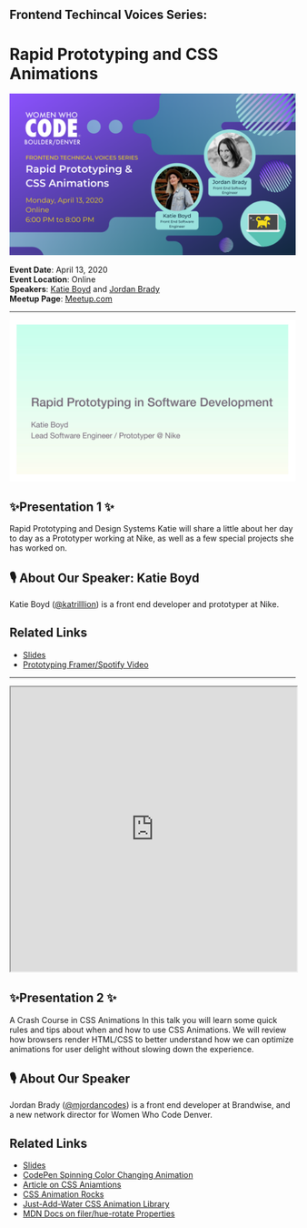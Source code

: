 ## Frontend Techincal Voices Series: 
# Rapid Prototyping and CSS Animations

![Banner for Frontend Series: Technical Voices, Rapid Prototyping and CSS Animations](../images/rapid-prototyping-and-css-animations.png)

**Event Date**: April 13, 2020
<br />
**Event Location**: Online
<br />
**Speakers**: [Katie Boyd](https://twitter.com/katrilllion
) and [Jordan Brady](https://twitter.com/mjordancodes)
<br />
**Meetup Page**: [Meetup.com](https://www.meetup.com/Women-Who-Code-Boulder-Denver/events/269756281/)

---
![Rapid Prototyping in Software Development by Katie Boyd](../images/rapid-prototyping-cover-slide.jpg)

## ✨Presentation 1 ✨
Rapid Prototyping and Design Systems
Katie will share a little about her day to day as a Prototyper working at Nike, as well as a few special projects she has worked on.

## 🎙️ About Our Speaker: Katie Boyd
Katie Boyd ([@katrilllion](https://twitter.com/katrilllion)) is a front end developer and prototyper at Nike.

## Related Links
- [Slides](https://app.box.com/s/mtlaj761nns8r2vn5ls4nx4ibm6od1hr)
- [Prototyping Framer/Spotify Video](https://www.youtube.com/watch?v=c46ZtgAdvng)

----

<iframe src="https://slides.com/mjordancodes/css-animation/embed" width="100%" height="500px" scrolling="no" frameborder="10" webkitallowfullscreen mozallowfullscreen allowfullscreen></iframe>

## ✨Presentation 2 ✨
A Crash Course in CSS Animations
In this talk you will learn some quick rules and tips about when and how to use CSS Animations. We will review how browsers render HTML/CSS to better understand how we can optimize animations for user delight without slowing down the experience.

## 🎙️ About Our Speaker
Jordan Brady ([@mjordancodes](https://twitter.com/mjordancodes)) is a front end developer at Brandwise, and a new network director for Women Who Code Denver.

## Related Links
- [Slides](https://slides.com/mjordancodes/css-animation/)
- [CodePen Spinning Color Changing Animation](https://codepen.io/mjordancodes/pen/8083e0d81261c352af9bd3d93081f7eb)
- [Article on CSS Aniamtions](https://thoughtbot.com/blog/css-animation-for-beginners)
- [CSS Animation Rocks](https://cssanimation.rocks/)
- [Just-Add-Water CSS Animation Library](https://daneden.github.io/animate.css/)
- [MDN Docs on filer/hue-rotate Properties](https://developer.mozilla.org/en-US/docs/Web/CSS/filter)